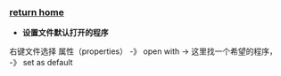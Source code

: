 ###  [**return home**](https://bitbucket.org/yulilong/my_wiki/wiki/Home)     

* **设置文件默认打开的程序** 

右键文件选择 属性（properties） -》 open with -> 这里找一个希望的程序， -》  set as default